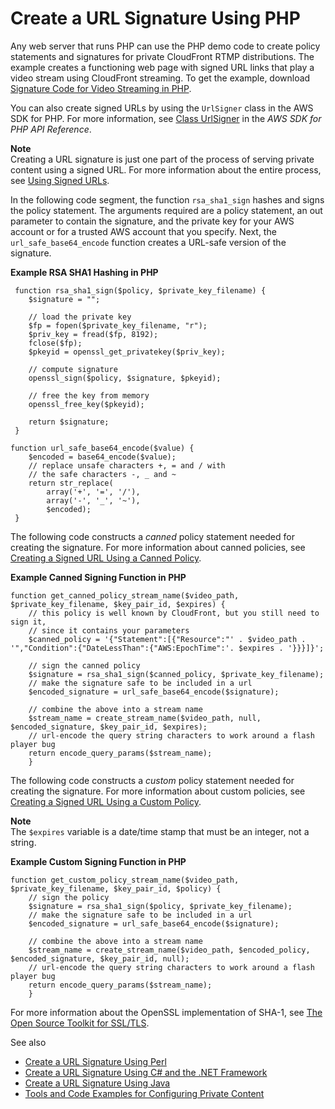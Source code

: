 # Create a URL Signature Using PHP<a name="CreateURL_PHP"></a>

Any web server that runs PHP can use the PHP demo code to create policy statements and signatures for private CloudFront RTMP distributions\. The example creates a functioning web page with signed URL links that play a video stream using CloudFront streaming\. To get the example, download [Signature Code for Video Streaming in PHP](https://docs.aws.amazon.com/AmazonCloudFront/latest/DeveloperGuide/samples/demo-php.zip)\.

You can also create signed URLs by using the `UrlSigner` class in the AWS SDK for PHP\. For more information, see [Class UrlSigner](http://docs.aws.amazon.com/aws-sdk-php/v3/api/class-Aws.CloudFront.UrlSigner.html) in the *AWS SDK for PHP API Reference*\.

**Note**  
Creating a URL signature is just one part of the process of serving private content using a signed URL\. For more information about the entire process, see [Using Signed URLs](private-content-signed-urls.md)\. 

In the following code segment, the function `rsa_sha1_sign` hashes and signs the policy statement\. The arguments required are a policy statement, an out parameter to contain the signature, and the private key for your AWS account or for a trusted AWS account that you specify\. Next, the `url_safe_base64_encode` function creates a URL\-safe version of the signature\.

**Example RSA SHA1 Hashing in PHP**  <a name="RSA_SHA1_EncryptionInPHP"></a>

```
 function rsa_sha1_sign($policy, $private_key_filename) {
    $signature = "";

    // load the private key
    $fp = fopen($private_key_filename, "r");
    $priv_key = fread($fp, 8192);
    fclose($fp);
    $pkeyid = openssl_get_privatekey($priv_key);

    // compute signature
    openssl_sign($policy, $signature, $pkeyid);

    // free the key from memory
    openssl_free_key($pkeyid);

    return $signature;
 }

function url_safe_base64_encode($value) {
    $encoded = base64_encode($value);
    // replace unsafe characters +, = and / with 
    // the safe characters -, _ and ~
    return str_replace(
        array('+', '=', '/'),
        array('-', '_', '~'),
        $encoded);
 }
```

The following code constructs a *canned* policy statement needed for creating the signature\. For more information about canned policies, see [Creating a Signed URL Using a Canned Policy](private-content-creating-signed-url-canned-policy.md)\.

**Example Canned Signing Function in PHP**  <a name="CannedSigningFunctionInPHP"></a>

```
function get_canned_policy_stream_name($video_path, $private_key_filename, $key_pair_id, $expires) {
    // this policy is well known by CloudFront, but you still need to sign it, 
    // since it contains your parameters
    $canned_policy = '{"Statement":[{"Resource":"' . $video_path . '","Condition":{"DateLessThan":{"AWS:EpochTime":'. $expires . '}}}]}';
    
    // sign the canned policy
    $signature = rsa_sha1_sign($canned_policy, $private_key_filename);
    // make the signature safe to be included in a url
    $encoded_signature = url_safe_base64_encode($signature);

    // combine the above into a stream name
    $stream_name = create_stream_name($video_path, null, $encoded_signature, $key_pair_id, $expires);
    // url-encode the query string characters to work around a flash player bug
    return encode_query_params($stream_name);
    }
```

The following code constructs a *custom* policy statement needed for creating the signature\. For more information about custom policies, see [Creating a Signed URL Using a Custom Policy](private-content-creating-signed-url-custom-policy.md)\.

**Note**  
The `$expires` variable is a date/time stamp that must be an integer, not a string\.

**Example Custom Signing Function in PHP**  <a name="CustomSigningFunctionInPHP"></a>

```
function get_custom_policy_stream_name($video_path, $private_key_filename, $key_pair_id, $policy) {
    // sign the policy
    $signature = rsa_sha1_sign($policy, $private_key_filename);
    // make the signature safe to be included in a url
    $encoded_signature = url_safe_base64_encode($signature);

    // combine the above into a stream name
    $stream_name = create_stream_name($video_path, $encoded_policy, $encoded_signature, $key_pair_id, null);
    // url-encode the query string characters to work around a flash player bug
    return encode_query_params($stream_name);
    }
```

For more information about the OpenSSL implementation of SHA\-1, see [The Open Source Toolkit for SSL/TLS](http://www.openssl.org/)\.

See also
+ [Create a URL Signature Using Perl](CreateURLPerl.md)
+ [Create a URL Signature Using C\# and the \.NET Framework](CreateSignatureInCSharp.md)
+ [Create a URL Signature Using Java](CFPrivateDistJavaDevelopment.md)
+ [Tools and Code Examples for Configuring Private Content](Resources.md#resources-distributing-private-content)